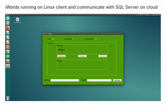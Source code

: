 iWords running on Linux client and communicate with SQL Server on cloud

![Loading view](https://github.com/XiangWang2Fly/iWords-Linux-PC/blob/master/iWords.png)
